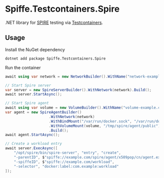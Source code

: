 # Spiffe.Testcontainers.Spire

.NET library for [SPIRE](https://github.com/spiffe/spire) testing via [Testcontainers](https://testcontainers.com/).

## Usage
Install the NuGet dependency
```
dotnet add package Spiffe.Testcontainers.Spire
```

Run the container
```csharp
await using var network = new NetworkBuilder().WithName("network-example.com").Build();

// Start Spire server
var server = new SpireServerBuilder().WithNetwork(network).Build();
await server.StartAsync();

// Start Spire agent
await using var volume = new VolumeBuilder().WithName("volume-example.com").Build();
var agent = new SpireAgentBuilder()
                    .WithNetwork(network)
                    .WithBindMount("/var/run/docker.sock", "/var/run/docker.sock")
                    .WithVolumeMount(volume, "/tmp/spire/agent/public")
                    .Build();
await agent.StartAsync();

// Create a workload entry
await server.ExecAsync([
    "/opt/spire/bin/spire-server", "entry", "create",
    "-parentID", $"spiffe://example.com/spire/agent/x509pop/cn/agent.example.com",
    "-spiffeID", $"spiffe://example.com/workload",
    "-selector", "docker:label:com.example:workload"
]);
```
